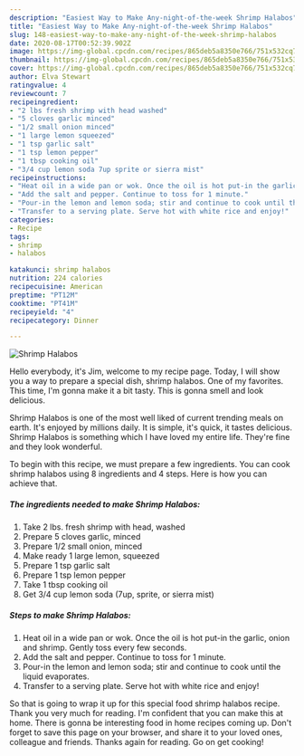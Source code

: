 ```yaml
---
description: "Easiest Way to Make Any-night-of-the-week Shrimp Halabos"
title: "Easiest Way to Make Any-night-of-the-week Shrimp Halabos"
slug: 148-easiest-way-to-make-any-night-of-the-week-shrimp-halabos
date: 2020-08-17T00:52:39.902Z
image: https://img-global.cpcdn.com/recipes/865deb5a8350e766/751x532cq70/shrimp-halabos-recipe-main-photo.jpg
thumbnail: https://img-global.cpcdn.com/recipes/865deb5a8350e766/751x532cq70/shrimp-halabos-recipe-main-photo.jpg
cover: https://img-global.cpcdn.com/recipes/865deb5a8350e766/751x532cq70/shrimp-halabos-recipe-main-photo.jpg
author: Elva Stewart
ratingvalue: 4
reviewcount: 7
recipeingredient:
- "2 lbs fresh shrimp with head washed"
- "5 cloves garlic minced"
- "1/2 small onion minced"
- "1 large lemon squeezed"
- "1 tsp garlic salt"
- "1 tsp lemon pepper"
- "1 tbsp cooking oil"
- "3/4 cup lemon soda 7up sprite or sierra mist"
recipeinstructions:
- "Heat oil in a wide pan or wok. Once the oil is hot put-in the garlic, onion and shrimp. Gently toss every few seconds."
- "Add the salt and pepper. Continue to toss for 1 minute."
- "Pour-in the lemon and lemon soda; stir and continue to cook until the liquid evaporates."
- "Transfer to a serving plate. Serve hot with white rice and enjoy!"
categories:
- Recipe
tags:
- shrimp
- halabos

katakunci: shrimp halabos 
nutrition: 224 calories
recipecuisine: American
preptime: "PT12M"
cooktime: "PT41M"
recipeyield: "4"
recipecategory: Dinner

---
```



![Shrimp Halabos](https://img-global.cpcdn.com/recipes/865deb5a8350e766/751x532cq70/shrimp-halabos-recipe-main-photo.jpg)

Hello everybody, it's Jim, welcome to my recipe page. Today, I will show you a way to prepare a special dish, shrimp halabos. One of my favorites. This time, I'm gonna make it a bit tasty. This is gonna smell and look delicious.



Shrimp Halabos is one of the most well liked of current trending meals on earth. It's enjoyed by millions daily. It is simple, it's quick, it tastes delicious. Shrimp Halabos is something which I have loved my entire life. They're fine and they look wonderful.


To begin with this recipe, we must prepare a few ingredients. You can cook shrimp halabos using 8 ingredients and 4 steps. Here is how you can achieve that.

<!--inarticleads1-->

##### The ingredients needed to make Shrimp Halabos:

1. Take 2 lbs. fresh shrimp with head, washed
1. Prepare 5 cloves garlic, minced
1. Prepare 1/2 small onion, minced
1. Make ready 1 large lemon, squeezed
1. Prepare 1 tsp garlic salt
1. Prepare 1 tsp lemon pepper
1. Take 1 tbsp cooking oil
1. Get 3/4 cup lemon soda (7up, sprite, or sierra mist)




<!--inarticleads2-->

##### Steps to make Shrimp Halabos:

1. Heat oil in a wide pan or wok. Once the oil is hot put-in the garlic, onion and shrimp. Gently toss every few seconds.
1. Add the salt and pepper. Continue to toss for 1 minute.
1. Pour-in the lemon and lemon soda; stir and continue to cook until the liquid evaporates.
1. Transfer to a serving plate. Serve hot with white rice and enjoy!




So that is going to wrap it up for this special food shrimp halabos recipe. Thank you very much for reading. I'm confident that you can make this at home. There is gonna be interesting food in home recipes coming up. Don't forget to save this page on your browser, and share it to your loved ones, colleague and friends. Thanks again for reading. Go on get cooking!
